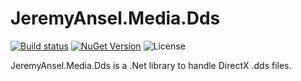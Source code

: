 # JeremyAnsel.Media.Dds

[![Build status](https://ci.appveyor.com/api/projects/status/guqfmufo41h0olp5/branch/master?svg=true)](https://ci.appveyor.com/project/JeremyAnsel/jeremyansel-media-dds/branch/master)
[![NuGet Version](https://buildstats.info/nuget/JeremyAnsel.Media.Dds)](https://www.nuget.org/packages/JeremyAnsel.Media.Dds)
![License](https://img.shields.io/github/license/JeremyAnsel/JeremyAnsel.Media.Dds)

JeremyAnsel.Media.Dds is a .Net library to handle DirectX .dds files.
